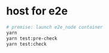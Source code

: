# host for e2e

```bash
# premise: launch e2e_node container
yarn
yarn test:pre-check
yarn test:check
```
